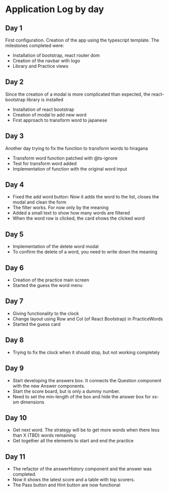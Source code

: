 # Application Log by day

## Day 1

First configuration. Creation of the app using the typescript template. The milestones completed were:

-   Installation of bootstrap, react router dom
-   Creation of the navbar with logo
-   Library and Practice views

## Day 2

Since the creation of a modal is more complicated than expected, the react-bootstrap library is installed

-   Installation of react bootstrap
-   Creation of modal to add new word
-   First approach to transform word to japanese

## Day 3

Another day trying to fix the function to transform words to hiragana

-   Transform word function patched with @ts-ignore
-   Test for transform word added
-   Implementation of function with the original word input

## Day 4

-   Fixed the add word button: Now it adds the word to the list, closes the modal and clean the form
-   The filter works. For now only by the meaning
-   Added a small text to show how many words are filtered
-   When the word row is clicked, the card shows the clicked word

## Day 5

-   Implementation of the delete word modal
-   To confirm the delete of a word, you need to write down the meaning

## Day 6

-   Creation of the practice main screen
-   Started the guess the word menu

## Day 7

-   Giving functionality to the clock
-   Change layout using Row and Col (of React Bootstrap) in PracticeWords
-   Started the guess card

## Day 8

-   Trying to fix the clock when it should stop, but not working completely

## Day 9

-   Start developing the answers box. It connects the Question component with the new Answer components.
-   Start the score board, but is only a dummy number.
-   Need to set the min-length of the box and hide the answer box for xs-sm dimensions

## Day 10

-   Get next word. The strategy will be to get more words when there less than X (TBD) words remaining
-   Get together all the elements to start and end the practice

## Day 11

-   The refactor of the answerHistory component and the answer was completed.
-   Now it shows the latest score and a table with top scorers.
-   The Pass button and Hint button are now functional
